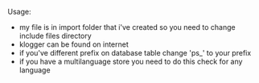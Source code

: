 Usage:
- my file is in import folder that i've created so you need to change include files directory
- klogger can be found on internet
- if you've different prefix on database table change 'ps_' to your prefix
- if you have a multilanguage store you need to do this check for any language
